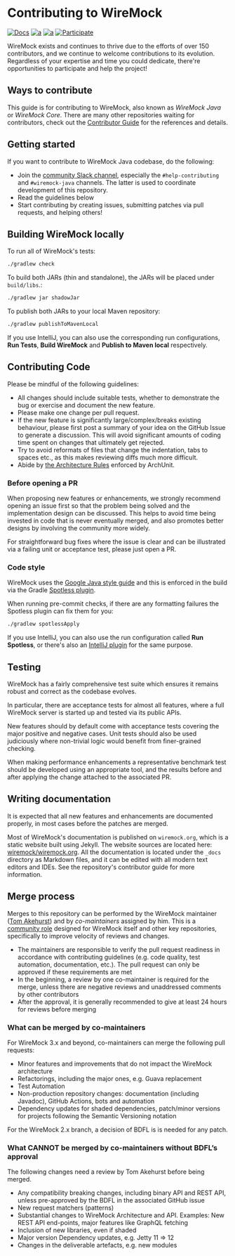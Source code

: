 # Contributing to WireMock

[![Docs](https://img.shields.io/static/v1?label=Documentation&message=public&color=green)](https://wiremock.org/docs/)
[![a](https://img.shields.io/badge/slack-%23wiremock%5Fjava-brightgreen?style=flat&logo=slack)](https://slack.wiremock.org/)
[![a](https://img.shields.io/badge/Public-Roadmap-brightgreen?style=flat)](https://github.com/orgs/wiremock/projects/4)
[![Participate](https://img.shields.io/static/v1?label=Contributing&message=guide&color=blue)](https://github.com/wiremock/wiremock/blob/master/CONTRIBUTING.md)

WireMock exists and continues to thrive due to the efforts of over 150 contributors,
and we continue to welcome contributions to its evolution.
Regardless of your expertise and time you could dedicate,
there're opportunities to participate and help the project!

## Ways to contribute

This guide is for contributing to WireMock, also known as _WireMock Java_ or _WireMock Core_.
There are many other repositories waiting for contributors,
check out the [Contributor Guide](https://github.com/wiremock/wiremock/blob/master/CONTRIBUTING.md)
for the references and details.

## Getting started

If you want to contribute to WireMock Java codebase, do the following:

* Join the [community Slack channel](http://slack.wiremock.org/),
  especially the `#help-contributing` and `#wiremock-java` channels.
  The latter is used to coordinate development of this repository.
* Read the guidelines below
* Start contributing by creating issues, submitting patches via pull requests, and helping others!

## Building WireMock locally

To run all of WireMock's tests:

```bash
./gradlew check
```

To build both JARs (thin and standalone), the JARs will be placed under ``build/libs``.:

```bash
./gradlew jar shadowJar
```

To publish both JARs to your local Maven repository:

```bash
./gradlew publishToMavenLocal
```

If you use IntelliJ, you can also use the corresponding run configurations, **Run Tests**, **Build WireMock** and **Publish to Maven local** respectively.

## Contributing Code

Please be mindful of the
following guidelines:

* All changes should include suitable tests, whether to demonstrate the bug or exercise and document the new feature.
* Please make one change per pull request.
* If the new feature is significantly large/complex/breaks existing behaviour, please first post a summary of your idea
on the GitHub Issue to generate a discussion. This will avoid significant amounts of coding time spent on changes that ultimately get rejected.
* Try to avoid reformats of files that change the indentation, tabs to spaces etc., as this makes reviewing diffs much
more difficult.
* Abide by [the Architecture Rules](https://github.com/wiremock/wiremock/tree/master/src/test/java/com/github/tomakehurst/wiremock/archunit) enforced by ArchUnit.

### Before opening a PR

When proposing new features or enhancements, we strongly recommend opening an issue first so that the problem being solved
and the implementation design can be discussed. This helps to avoid time being invested in code that is never eventually
merged, and also promotes better designs by involving the community more widely.

For straightforward bug fixes where the issue is clear and can be illustrated via a failing unit or acceptance test, please
just open a PR.

### Code style

WireMock uses the [Google Java style guide](https://google.github.io/styleguide/javaguide.html) and this is enforced in
the build via the Gradle [Spotless plugin](https://github.com/diffplug/spotless).

When running pre-commit checks, if there are any formatting failures the Spotless plugin can fix them for you:

```bash
./gradlew spotlessApply
```

If you use IntelliJ, you can also use the run configuration called **Run Spotless**,
or there's also an [IntelliJ plugin](https://plugins.jetbrains.com/plugin/8527-google-java-format) for the same purpose.

## Testing

WireMock has a fairly comprehensive test suite which ensures it remains robust and correct as the codebase evolves.

In particular, there are acceptance tests for almost all features, where a full WireMock server is started up and tested
via its public APIs.

New features should by default come with acceptance tests covering the major positive and negative cases. Unit tests
should also be used judiciously where non-trivial logic would benefit from finer-grained checking.

When making performance enhancements a representative benchmark test should be developed using an appropriate tool, and
the results before and after applying the change attached to the associated PR.

## Writing documentation

It is expected that all new features and enhancements are documented properly,
in most cases before the patches are merged.

Most of WireMock's documentation is published on `wiremock.org`,
which is a static website built using Jekyll.
The website sources are located here: [wiremock/wiremock.org](https://github.com/wiremock/wiremock.org).
All the documentation is located under the `_docs` directory as Markdown files,
and it can be edited with all modern text editors and IDEs.
See the repository's contributor guide for more information.

## Merge process

Merges to this repository can be performed by the WireMock maintainer ([Tom Akehurst](https://github.com/tomakehurst))
and by _co-maintainers_ assigned by him.
This is a [community role](https://github.com/wiremock/community/blob/main/governance/README.md)
designed for WireMock itself and other key repositories,
specifically to improve velocity of reviews and changes.

- The maintainers are responsible to verify the pull request readiness
  in accordance with contributing guidelines (e.g. code quality, test automation, documentation, etc.).
  The pull request can only be approved if these requirements are met
- In the beginning, a review by one co-maintainer is required for the merge,
  unless there are negative reviews and unaddressed comments by other contributors
- After the approval, it is generally recommended to give at least 24 hours for reviews before merging

### What can be merged by co-maintainers

For WireMock 3.x and beyond, co-maintainers can merge the following pull requests:

- Minor features and improvements that do not impact the WireMock architecture
- Refactorings, including the major ones, e.g. Guava replacement
- Test Automation
- Non-production repository changes: documentation (including Javadoc), GitHub Actions, bots and automation
- Dependency updates for shaded dependencies, patch/minor versions for projects following the Semantic Versioning notation

For the WireMock 2.x branch, a decision of BDFL is is needed for any patch. 

### What CANNOT be merged by co-maintainers without BDFL’s approval

The following changes need a review by Tom Akehurst before being merged.

- Any compatibility breaking changes, including binary API and REST API,
  unless pre-approved by the BDFL in the associated GitHub issue
- New request matchers (patterns)
- Substantial changes to WireMock Architecture and API.
  Examples: New REST API end-points, major features like GraphQL fetching
- Inclusion of new libraries, even if shaded
- Major version Dependency updates, e.g. Jetty 11 => 12
- Changes in the deliverable artefacts, e.g. new modules
